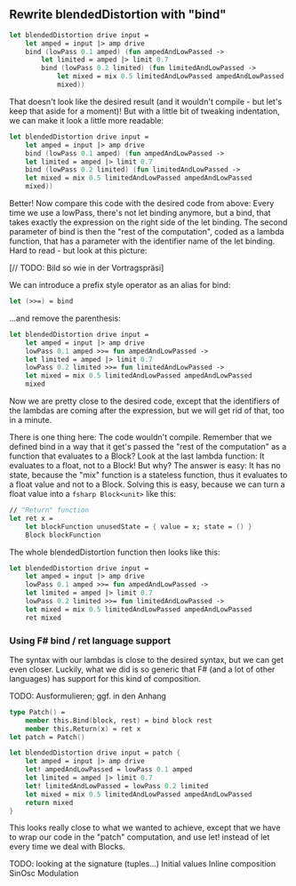 
## Rewrite blendedDistortion with "bind"

```fsharp
let blendedDistortion drive input =
    let amped = input |> amp drive
    bind (lowPass 0.1 amped) (fun ampedAndLowPassed ->
        let limited = amped |> limit 0.7
        bind (lowPass 0.2 limited) (fun limitedAndLowPassed ->
            let mixed = mix 0.5 limitedAndLowPassed ampedAndLowPassed
            mixed))
```

That doesn't look like the desired result (and it wouldn't compile - but let's keep that aside for a moment)! But with a little bit of tweaking indentation, we can make it look a little more readable:

```fsharp
let blendedDistortion drive input =
    let amped = input |> amp drive
    bind (lowPass 0.1 amped) (fun ampedAndLowPassed ->
    let limited = amped |> limit 0.7
    bind (lowPass 0.2 limited) (fun limitedAndLowPassed ->
    let mixed = mix 0.5 limitedAndLowPassed ampedAndLowPassed
    mixed))
```

Better! Now compare this code with the desired code from above: Every time we use a lowPass, there's not let binding anymore, but a bind, that takes exactly the expression on the right side of the let binding. The second parameter of bind is then the "rest of the computation", coded as a lambda function, that has a parameter with the identifier name of the let binding. Hard to read - but look at this picture:

[// TODO: Bild so wie in der Vortragspräsi]

We can introduce a prefix style operator as an alias for bind:

```fsharp
let (>>=) = bind
```

...and remove the parenthesis:

```fsharp
let blendedDistortion drive input =
    let amped = input |> amp drive
    lowPass 0.1 amped >>= fun ampedAndLowPassed ->
    let limited = amped |> limit 0.7
    lowPass 0.2 limited >>= fun limitedAndLowPassed ->
    let mixed = mix 0.5 limitedAndLowPassed ampedAndLowPassed
    mixed
```

Now we are pretty close to the desired code, except that the identifiers of the lambdas are coming after the expression, but we will get rid of that, too in a minute.

There is one thing here: The code wouldn't compile. Remember that we defined bind in a way that it get's passed the "rest of the computation" as a function that evaluates to a Block? Look at the last lambda function: It evaluates to a float, not to a Block! But why? The answer is easy: It has no state, because the "mix" function is a stateless function, thus it evaluates to a float value and not to a Block. Solving this is easy, because we can turn a float value into a ```fsharp Block<unit>``` like this:

```fsharp
// "Return" function
let ret x =
    let blockFunction unusedState = { value = x; state = () }
    Block blockFunction
```

The whole blendedDistortion function then looks like this:

```fsharp
let blendedDistortion drive input =
    let amped = input |> amp drive
    lowPass 0.1 amped >>= fun ampedAndLowPassed ->
    let limited = amped |> limit 0.7
    lowPass 0.2 limited >>= fun limitedAndLowPassed ->
    let mixed = mix 0.5 limitedAndLowPassed ampedAndLowPassed
    ret mixed
```

### Using F# bind / ret language support

The syntax with our lambdas is close to the desired syntax, but we can get even closer. Luckily, what we did is so generic that F# (and a lot of other languages) has support for this kind of composition.

TODO: Ausformulieren; ggf. in den Anhang

```fsharp
type Patch() =
    member this.Bind(block, rest) = bind block rest
    member this.Return(x) = ret x
let patch = Patch()
```

```fsharp
let blendedDistortion drive input = patch {
    let amped = input |> amp drive
    let! ampedAndLowPassed = lowPass 0.1 amped
    let limited = amped |> limit 0.7
    let! limitedAndLowPassed = lowPass 0.2 limited
    let mixed = mix 0.5 limitedAndLowPassed ampedAndLowPassed
    return mixed
}
```

This looks really close to what we wanted to achieve, except that we have to wrap our code in the "patch" computation, and use let! instead of let every time we deal with Blocks.


TODO: looking at the signature (tuples...)
Initial values
Inline composition
SinOsc
Modulation
